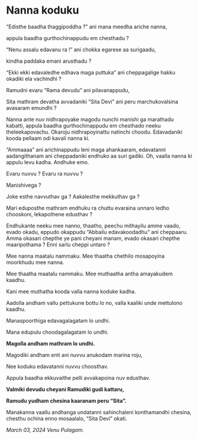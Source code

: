 # Nanna koduku

“Edisthe baadha thaggipoddha ?” ani mana meedha ariche nanna,

appula baadha gurthochinappudu em chesthadu ?

“Nenu assalu edavanu ra !” ani chokka egarese aa surigaadu,

kindha paddaka emani arusthadu ?

“Ekki ekki edavaledhe edhava maga puttuka” ani cheppagalige hakku okadiki ela vachindhi ?

Ramudni evaru “Rama devudu” ani pilavanappudu, 

Sita mathram devatha avvadaniki “Sita Devi” ani peru marchukovalsina avasaram emundhi ?

Nanna ante nuv nidhrapoyake magodu nunchi manishi ga marathadu kabatti, appula baadha gurthochinappudu em chesthado neeku theleekapovachu. Okaroju nidhrapoyinattu natinchi choodu. Edavadaniki kooda pellaam odi kavali nanna ki.

“Ammaaaa” ani arichinappudu leni maga ahankaaram, edavatanni aadangithanam ani cheppadaniki endhuko aa suri gadiki. Oh, vaalla nanna ki appulu levu kadha. Andhuke emo.

Evaru nuvvu ? Evaru ra nuvvu ?

Manishivega ? 

Joke esthe navvuthav ga ? Aakalesthe mekkuthav ga ?

Mari eduposthe mathram endhuku ra chuttu evaraina unnaro ledho chooskoni, lekapothene edusthav ?

Endhukante neeku mee nanno, thaatho, peechu mithayilu amme vaado, evado okadu, eppudo okappudu “Abbailu edavakoodadhu” ani cheppaaru. Amma okasari chepthe ye pani cheyani manam, evado okasari chepthe maaripothama ? Enni sarlu cheppi untaro ?

Mee nanna maatalu nammaku. Mee thaatha chethilo mosapoyina moorkhudu mee nanna.

Mee thaatha maatalu nammaku. Mee muthaatha antha amayakudem kaadhu.

Kani mee muthatha kooda valla nanna koduke kadha.

Aadolla andham vallu pettukune bottu lo no, valla kaaliki unde mettulono kaadhu.

Manaspoorthiga edavagalagatam lo undhi.

Mana edupulu choodagalagatam lo undhi.

**Magolla andham mathram          lo undhi.**

Magodiki andham enti ani nuvvu anukodam marina roju,

Nee koduku edavatanni nuvvu choosthav.

Appula baadha ekkuvaithe pelli avvakapoina nuv edusthav.

**Valmiki devudu cheyani Ramudiki gudi kattaru,**

**Ramudu yudham chesina kaaranam peru “Sita”.**

Manakanna vaallu andhanga undatanni sahinchaleni konthamandhi chesina, chesthu ochina enno mosaalalo, “Sita Devi” okati.

*March 03, 2024*
*Venu Pulagam.*